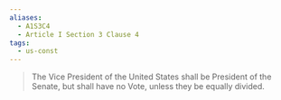 ```yaml
---
aliases:
  - A1S3C4
  - Article I Section 3 Clause 4
tags:
  - us-const
---
```

> The Vice President of the United States shall be President of the Senate, but shall have no Vote, unless they be equally divided.

